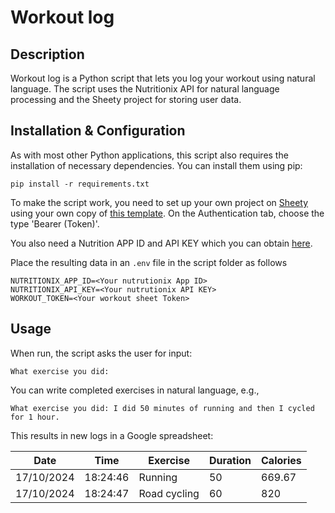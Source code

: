 # Workout log

## Description

Workout log is a Python script that lets you log your workout using natural language. The script uses the Nutritionix API for natural language processing and the Sheety project for storing user data.


## Installation & Configuration

As with most other Python applications, this script also requires the installation of necessary dependencies. You can install them using pip:
```
pip install -r requirements.txt
```

To make the script work, you need to set up your own project on [Sheety](https://sheety.co/) using your own copy of [this template](https://docs.google.com/spreadsheets/d/14folwte3oSKwOz8OuUnaPid56bvhQNoxgG7jtudf_iY/edit?usp=sharing).
On the Authentication tab, choose the type 'Bearer (Token)'.

You also need a Nutrition APP ID and API KEY which you can obtain [here](https://developer.nutritionix.com/).

Place the resulting data in an `.env` file in the script folder as follows

```
NUTRITIONIX_APP_ID=<Your nutrutionix App ID>
NUTRITIONIX_API_KEY=<Your nutrutionix API KEY>
WORKOUT_TOKEN=<Your workout sheet Token>

```


## Usage 

When run, the script asks the user for input:
```
What exercise you did:
```

You can write completed exercises in natural language, e.g.,
```
What exercise you did: I did 50 minutes of running and then I cycled for 1 hour.
```

This results in new logs in a Google spreadsheet:


| Date       | Time     | Exercise     | Duration | Calories |
|------------|----------|--------------|----------|----------|
| 17/10/2024 | 18:24:46 | Running      |       50 |   669.67 |
| 17/10/2024 | 18:24:47 | Road cycling |       60 |      820 |
